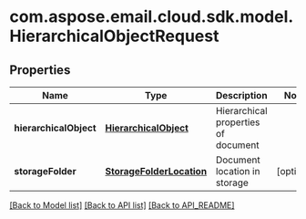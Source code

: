 
# com.aspose.email.cloud.sdk.model.HierarchicalObjectRequest

## Properties
Name | Type | Description | Notes
------------ | ------------- | ------------- | -------------
**hierarchicalObject** | [**HierarchicalObject**](HierarchicalObject.md) | Hierarchical properties of document | 
**storageFolder** | [**StorageFolderLocation**](StorageFolderLocation.md) | Document location in storage |  [optional]


[[Back to Model list]](API_README.md#documentation-for-models) [[Back to API list]](API_README.md#documentation-for-api-endpoints) [[Back to API_README]](API_README.md)

